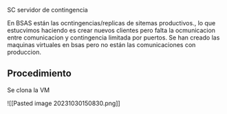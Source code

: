SC servidor de contingencia


En BSAS están las ocntingencias/replicas de sitemas productivos.,
lo que estucvimos haciendo es crear nuevos clientes pero falta la ocmunicacion entre comunicacion y contingencia limitada por puertos.
Se han creado las maquinas virtuales en bsas pero no están las comunicaciones con produccion.



## Procedimiento

Se clona la VM


![[Pasted image 20231030150830.png]]
